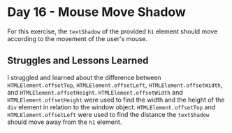 # Day 16 - Mouse Move Shadow
For this exercise, the `textShadow` of the provided `h1` element should move according to the movement of the user's mouse.

## Struggles and Lessons Learned
I struggled and learned about the difference between `HTMLElement.offsetTop`, `HTMLElement.offsetLeft`, `HTMLElement.offsetWidth`, and `HTMLElement.offsetHeight`. `HTMLElement.offsetWidth` and `HTMLElement.offsetHeight` were used to find the width and the height of the `div` element in relation to the window object. `HTMLElement.offsetTop` and `HTMLElement.offsetLeft` were used to find the distance the `textShadow` should move away from the `h1` element.

